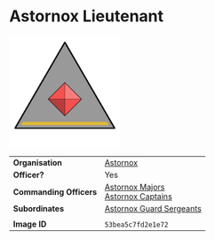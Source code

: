 # Astornox Lieutenant

<img src="https://raw.githubusercontent.com/jesskelsall/astarus-images/main/symbols/53bea5c7fd2e1e72.png" height="200" />

|||
| --- | --- |
| **Organisation** | [Astornox](../astornox.md) | rank.2
| **Officer?** | Yes |
| **Commanding Officers** | [Astornox Majors](astornox-major.md)<br>[Astornox Captains](astornox-captain.md) |
| **Subordinates** | [Astornox Guard Sergeants](astornox-guard-sergeant.md) |
|||
| **Image ID** | `53bea5c7fd2e1e72` |
